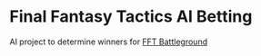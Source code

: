 # Final Fantasy Tactics AI Betting

AI project to determine winners for [FFT Battleground](https://www.twitch.tv/fftbattleground)
